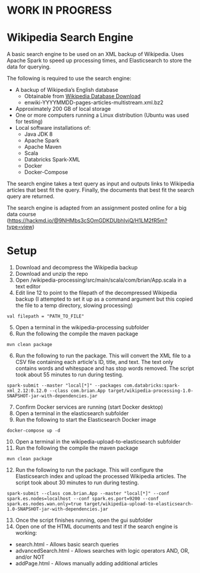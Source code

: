 # WORK IN PROGRESS

# Wikipedia Search Engine
A basic search engine to be used on an XML backup of Wikipedia. Uses Apache Spark to speed up processing times, and Elasticsearch to store the data for querying.

The following is required to use the search engine: 
* A backup of Wikipedia’s English database
  * Obtainable from [Wikipedia Database Download](https://en.wikipedia.org/wiki/Wikipedia:Database_download)
  * enwiki-YYYYMMDD-pages-articles-multistream.xml.bz2
* Approximately 200 GB of local storage
* One or more computers running a Linux distribution (Ubuntu was used for testing) 
* Local software installations of:
  * Java JDK 8 
  * Apache Spark 
  * Apache Maven
  * Scala
  * Databricks Spark-XML
  * Docker
  * Docker-Compose

The search engine takes a text query as input and outputs links to Wikipedia articles that best fit the query. Finally, the documents that best fit the search query are returned.

The search engine is adapted from an assignment posted online for a big data course (https://hackmd.io/@9NHMbs3cSOmGDKDUbhIviQ/H1LM2fR5m?type=view)

# Setup
1. Download and decompress the Wikipedia backup
2. Download and unzip the repo
3. Open /wikipedia-processing/src/main/scala/com/brian/App.scala in a text editor
4. Edit line 12 to point to the filepath of the decompressed Wikipedia backup (I attempted to set it up as a command argument but this copied the file to a temp directory, slowing processing)
```
val filepath = "PATH_TO_FILE"
```
5. Open a terminal in the wikipedia-processing subfolder
6. Run the following the compile the maven package
```
mvn clean package
```
6. Run the following to run the package. This will convert the XML file to a CSV file containing each article's ID, title, and text. The text only contains words and whitespace and has stop words removed. The script took about 55 minutes to run during testing.
```
spark-submit --master "local[*]" --packages com.databricks:spark-xml_2.12:0.12.0 --class com.brian.App target/wikipedia-processing-1.0-SNAPSHOT-jar-with-dependencies.jar
```

7. Confirm Docker services are running (start Docker desktop)
8. Open a terminal in the elasticsearch subfolder
9. Run the following to start the Elasticsearch Docker image
```
docker-compose up -d
```
10. Open a terminal in the wikipedia-upload-to-elasticsearch subfolder
11. Run the following the compile the maven package
```
mvn clean package
```
12. Run the following to run the package. This will configure the Elasticsearch index and upload the processed Wikipedia articles. The script took about 30 minutes to run during testing.
```
spark-submit --class com.brian.App --master "local[*]" --conf spark.es.nodes=localhost --conf spark.es.port=9200 --conf spark.es.nodes.wan.only=true target/wikipedia-upload-to-elasticsearch-1.0-SNAPSHOT-jar-with-dependencies.jar
```
13. Once the script finishes running, open the gui subfolder
14. Open one of the HTML documents and test if the search engine is working:
  * search.html - Allows basic search queries
  * advancedSearch.html - Allows searches with logic operators AND, OR, and/or NOT
  * addPage.html - Allows manually adding additional articles
